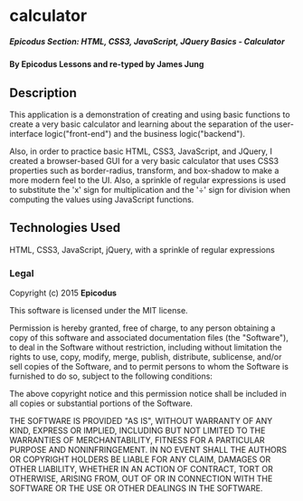 # calculator

##### Epicodus Section: HTML, CSS3, JavaScript, JQuery Basics  - Calculator

#### By Epicodus Lessons and re-typed by James Jung

## Description

This application is a demonstration of creating and using basic functions to create a very basic calculator and learning about 
the separation of the user-interface logic("front-end") and the business logic("backend"). 

Also, in order to practice basic HTML, CSS3, JavaScript, and JQuery, I created a browser-based GUI for a very basic calculator that uses
CSS3 properties such as border-radius, transform, and box-shadow to make a more modern feel to the UI. Also, a sprinkle of regular 
expressions is used to substitute the 'x' sign for multiplication and the '÷' sign for division when computing the values using 
JavaScript functions. 

## Technologies Used

HTML, CSS3, JavaScript, jQuery, with a sprinkle of regular expressions

### Legal

Copyright (c) 2015 **Epicodus**

This software is licensed under the MIT license.

Permission is hereby granted, free of charge, to any person obtaining a copy
of this software and associated documentation files (the "Software"), to deal
in the Software without restriction, including without limitation the rights
to use, copy, modify, merge, publish, distribute, sublicense, and/or sell
copies of the Software, and to permit persons to whom the Software is
furnished to do so, subject to the following conditions:

The above copyright notice and this permission notice shall be included in
all copies or substantial portions of the Software.

THE SOFTWARE IS PROVIDED "AS IS", WITHOUT WARRANTY OF ANY KIND, EXPRESS OR
IMPLIED, INCLUDING BUT NOT LIMITED TO THE WARRANTIES OF MERCHANTABILITY,
FITNESS FOR A PARTICULAR PURPOSE AND NONINFRINGEMENT. IN NO EVENT SHALL THE
AUTHORS OR COPYRIGHT HOLDERS BE LIABLE FOR ANY CLAIM, DAMAGES OR OTHER
LIABILITY, WHETHER IN AN ACTION OF CONTRACT, TORT OR OTHERWISE, ARISING FROM,
OUT OF OR IN CONNECTION WITH THE SOFTWARE OR THE USE OR OTHER DEALINGS IN
THE SOFTWARE.

